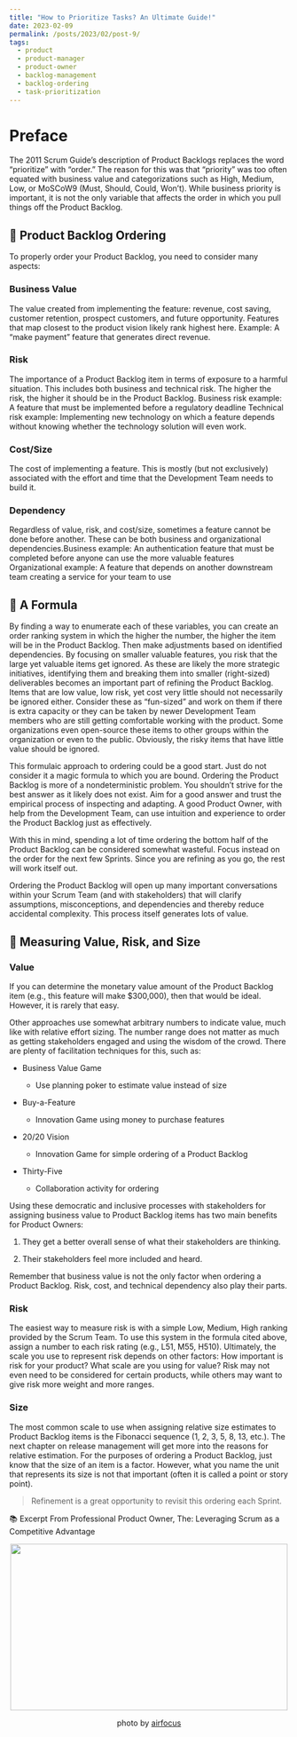 ```yaml
---
title: "How to Prioritize Tasks? An Ultimate Guide!"
date: 2023-02-09
permalink: /posts/2023/02/post-9/
tags:
  - product
  - product-manager
  - product-owner
  - backlog-management
  - backlog-ordering
  - task-prioritization 
---
```


Preface
======
The 2011 Scrum Guide’s description of Product Backlogs replaces the word “prioritize” with “order.” The reason for this was that “priority” was too often equated with business value and categorizations such as High, Medium, Low, or MoSCoW9 (Must, Should, Could, Won’t). While business priority is important, it is not the only variable that affects the order in which you pull things off the Product Backlog.


## 📏 Product Backlog Ordering

To properly order your Product Backlog, you need to consider many aspects:

### Business Value

The value created from implementing the feature: revenue, cost saving, customer retention, prospect customers, and future opportunity. Features that map closest to the product vision likely rank highest here. Example: A “make payment” feature that generates direct revenue.

### Risk

The importance of a Product Backlog item in terms of exposure to a harmful situation. This includes both business and technical risk. The higher the risk, the higher it should be in the Product Backlog. Business risk example: A feature that must be implemented before a regulatory deadline Technical risk example: Implementing new technology on which a feature depends without knowing whether the technology solution will even work.

### Cost/Size

The cost of implementing a feature. This is mostly (but not exclusively) associated with the effort and time that the Development Team needs to build it.

### Dependency

Regardless of value, risk, and cost/size, sometimes a feature cannot be done before another. These can be both business and organizational dependencies.Business example: An authentication feature that must be completed before anyone can use the more valuable features Organizational example: A feature that depends on another downstream team creating a service for your team to use

## 🧪 A Formula

By finding a way to enumerate each of these variables, you can create an order ranking system in which the higher the number, the higher the item will be in the Product Backlog. Then make adjustments based on identified dependencies. By focusing on smaller valuable features, you risk that the large yet valuable items get ignored. As these are likely the more strategic initiatives, identifying them and breaking them into smaller (right-sized) deliverables becomes an important part of refining the Product Backlog. Items that are low value, low risk, yet cost very little should not necessarily be ignored either. Consider these as “fun-sized” and work on them if there is extra capacity or they can be taken by newer Development Team members who are still getting comfortable working with the product. Some organizations even open-source these items to other groups within the organization or even to the public. Obviously, the risky items that have little value should be ignored.

This formulaic approach to ordering could be a good start. Just do not consider it a magic formula to which you are bound. Ordering the Product Backlog is more of a nondeterministic problem. You shouldn’t strive for the best answer as it likely does not exist. Aim for a good answer and trust the empirical process of inspecting and adapting. A good Product Owner, with help from the Development Team, can use intuition and experience to order the Product Backlog just as effectively.

With this in mind, spending a lot of time ordering the bottom half of the Product Backlog can be considered somewhat wasteful. Focus instead on the order for the next few Sprints. Since you are refining as you go, the rest will work itself out.
         
Ordering the Product Backlog will open up many important conversations within your Scrum Team (and with stakeholders) that will clarify assumptions, misconceptions, and dependencies and thereby reduce accidental complexity. This process itself generates lots of value.

## 📐 Measuring Value, Risk, and Size

### Value

If you can determine the monetary value amount of the Product Backlog item (e.g., this feature will make $300,000), then that would be ideal. However, it is rarely that easy.
            
Other approaches use somewhat arbitrary numbers to indicate value, much like with relative effort sizing. The number range does not matter as much as getting stakeholders engaged and using the wisdom of the crowd. There are plenty of facilitation techniques for this, such as:

* Business Value Game
         
    * Use planning poker to estimate value instead of size
         
* Buy-a-Feature
         
    * Innovation Game using money to purchase features
         
* 20/20 Vision
         
    * Innovation Game for simple ordering of a Product Backlog
         
* Thirty-Five
         
    * Collaboration activity for ordering
         
Using these democratic and inclusive processes with stakeholders for assigning business value to Product Backlog items has two main benefits for Product Owners:

1. They get a better overall sense of what their stakeholders are thinking.

2. Their stakeholders feel more included and heard.

Remember that business value is not the only factor when ordering a Product Backlog. Risk, cost, and technical dependency also play their parts.

### Risk

The easiest way to measure risk is with a simple Low, Medium, High ranking provided by the Scrum Team. To use this system in the formula cited above, assign a number to each risk rating (e.g., L51, M55, H510). Ultimately, the scale you use to represent risk depends on other factors: How important is risk for your product? What scale are you using for value? Risk may not even need to be considered for certain products, while others may want to give risk more weight and more ranges.

### Size

The most common scale to use when assigning relative size estimates to Product Backlog items is the Fibonacci sequence (1, 2, 3, 5, 8, 13, etc.). The next chapter on release management will get more into the reasons for relative estimation. For the purposes of ordering a Product Backlog, just know that the size of an item is a factor. However, what you name the unit that represents its size is not that important (often it is called a point or story point).

> Refinement is a great opportunity to revisit this ordering each Sprint.

📚 Excerpt From Professional Product Owner, The: Leveraging Scrum as a Competitive Advantage

<p align="center">
<img src="https://images.unsplash.com/photo-1630673489068-d329fa4e2767?ixlib=rb-4.0.3&ixid=MnwxMjA3fDB8MHxwaG90by1wYWdlfHx8fGVufDB8fHx8&auto=format&fit=crop&w=1470&q=80" width="500" height="300">
</p>
<p align="center">
photo by <a href="https://unsplash.com/@airfocus">airfocus</a>
</p>